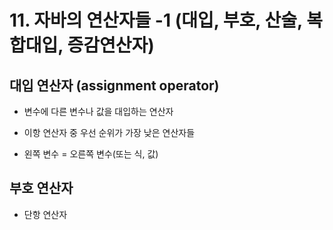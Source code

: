 # 11. 자바의 연산자들 -1 (대입, 부호, 산술, 복합대입, 증감연산자)

## 대입 연산자 (assignment operator)

- 변수에 다른 변수나 값을 대입하는 연산자

- 이항 연산자 중 우선 순위가 가장 낮은 연산자들

- 왼쪽 변수 = 오른쪽 변수(또는 식, 값)


## 부호 연산자

- 단항 연산자 

